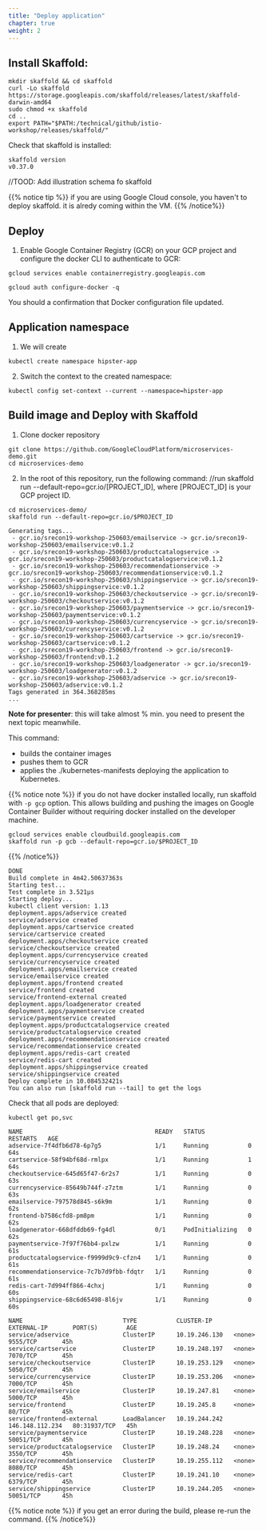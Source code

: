 ```yaml
---
title: "Deploy application"
chapter: true
weight: 2
---
```



## Install Skaffold:

```
mkdir skaffold && cd skaffold
curl -Lo skaffold https://storage.googleapis.com/skaffold/releases/latest/skaffold-darwin-amd64
sudo chmod +x skaffold
cd ..
export PATH="$PATH:/technical/github/istio-workshop/releases/skaffold/"
```


Check that skaffold is installed:
```
skaffold version
v0.37.0
```
 //TOOD: Add illustration schema fo skaffold




{{% notice tip %}}
if you are using Google Cloud console, you haven't to deploy skaffold. it is alredy coming within the VM.
{{% /notice%}}

## Deploy

1. Enable Google Container Registry (GCR) on your GCP project and configure the docker CLI to authenticate to GCR:

```
gcloud services enable containerregistry.googleapis.com
```

```
gcloud auth configure-docker -q
```
You should a confirmation that Docker configuration file updated.


## Application namespace

1. We will create
```
kubectl create namespace hipster-app
```

2. Switch the context to the created namespace:

```
kubectl config set-context --current --namespace=hipster-app
```


## Build image and Deploy with Skaffold

1. Clone docker repository
```
git clone https://github.com/GoogleCloudPlatform/microservices-demo.git
cd microservices-demo
```

2. In the root of this repository, run the following command:
//run skaffold run --default-repo=gcr.io/[PROJECT_ID], where [PROJECT_ID] is your GCP project ID.

```
cd microservices-demo/
skaffold run --default-repo=gcr.io/$PROJECT_ID
```

```
Generating tags...
 - gcr.io/srecon19-workshop-250603/emailservice -> gcr.io/srecon19-workshop-250603/emailservice:v0.1.2
 - gcr.io/srecon19-workshop-250603/productcatalogservice -> gcr.io/srecon19-workshop-250603/productcatalogservice:v0.1.2
 - gcr.io/srecon19-workshop-250603/recommendationservice -> gcr.io/srecon19-workshop-250603/recommendationservice:v0.1.2
 - gcr.io/srecon19-workshop-250603/shippingservice -> gcr.io/srecon19-workshop-250603/shippingservice:v0.1.2
 - gcr.io/srecon19-workshop-250603/checkoutservice -> gcr.io/srecon19-workshop-250603/checkoutservice:v0.1.2
 - gcr.io/srecon19-workshop-250603/paymentservice -> gcr.io/srecon19-workshop-250603/paymentservice:v0.1.2
 - gcr.io/srecon19-workshop-250603/currencyservice -> gcr.io/srecon19-workshop-250603/currencyservice:v0.1.2
 - gcr.io/srecon19-workshop-250603/cartservice -> gcr.io/srecon19-workshop-250603/cartservice:v0.1.2
 - gcr.io/srecon19-workshop-250603/frontend -> gcr.io/srecon19-workshop-250603/frontend:v0.1.2
 - gcr.io/srecon19-workshop-250603/loadgenerator -> gcr.io/srecon19-workshop-250603/loadgenerator:v0.1.2
 - gcr.io/srecon19-workshop-250603/adservice -> gcr.io/srecon19-workshop-250603/adservice:v0.1.2
Tags generated in 364.368285ms
...
```

**Note for presenter**: this will take almost % min. you need to present the next topic meanwhile.

This command:

- builds the container images
- pushes them to GCR
- applies the ./kubernetes-manifests deploying the application to Kubernetes.

{{% notice note %}}
if you do not have docker installed locally, run skaffold with `-p gcp` option. This allows building and pushing the images on Google Container Builder without requiring docker installed on the developer machine.
```
gcloud services enable cloudbuild.googleapis.com
skaffold run -p gcb --default-repo=gcr.io/$PROJECT_ID
```
{{% /notice%}}



```
DONE
Build complete in 4m42.50637363s
Starting test...
Test complete in 3.521µs
Starting deploy...
kubectl client version: 1.13
deployment.apps/adservice created
service/adservice created
deployment.apps/cartservice created
service/cartservice created
deployment.apps/checkoutservice created
service/checkoutservice created
deployment.apps/currencyservice created
service/currencyservice created
deployment.apps/emailservice created
service/emailservice created
deployment.apps/frontend created
service/frontend created
service/frontend-external created
deployment.apps/loadgenerator created
deployment.apps/paymentservice created
service/paymentservice created
deployment.apps/productcatalogservice created
service/productcatalogservice created
deployment.apps/recommendationservice created
service/recommendationservice created
deployment.apps/redis-cart created
service/redis-cart created
deployment.apps/shippingservice created
service/shippingservice created
Deploy complete in 10.084532421s
You can also run [skaffold run --tail] to get the logs
```

Check that all pods are deployed:

```
kubectl get po,svc
```

```
NAME                                     READY   STATUS            RESTARTS   AGE
adservice-7f4dfb6d78-6p7g5               1/1     Running           0          64s
cartservice-58f94bf68d-rmlpx             1/1     Running           1          64s
checkoutservice-645d65f47-6r2s7          1/1     Running           0          63s
currencyservice-85649b744f-z7ztm         1/1     Running           0          63s
emailservice-797578d845-s6k9m            1/1     Running           0          62s
frontend-b7586cfd8-pm8pm                 1/1     Running           0          62s
loadgenerator-668dfddb69-fg4dl           0/1     PodInitializing   0          62s
paymentservice-7f97f76bb4-pxlzw          1/1     Running           0          61s
productcatalogservice-f9999d9c9-cfzn4    1/1     Running           0          61s
recommendationservice-7c7b7d9fbb-fdqtr   1/1     Running           0          61s
redis-cart-7d994ff866-4chxj              1/1     Running           0          60s
shippingservice-68c6d65498-8l6jv         1/1     Running           0          60s

NAME                            TYPE           CLUSTER-IP      EXTERNAL-IP       PORT(S)        AGE
service/adservice               ClusterIP      10.19.246.130   <none>            9555/TCP       45h
service/cartservice             ClusterIP      10.19.248.197   <none>            7070/TCP       45h
service/checkoutservice         ClusterIP      10.19.253.129   <none>            5050/TCP       45h
service/currencyservice         ClusterIP      10.19.253.206   <none>            7000/TCP       45h
service/emailservice            ClusterIP      10.19.247.81    <none>            5000/TCP       45h
service/frontend                ClusterIP      10.19.245.8     <none>            80/TCP         45h
service/frontend-external       LoadBalancer   10.19.244.242   146.148.112.234   80:31937/TCP   45h
service/paymentservice          ClusterIP      10.19.248.228   <none>            50051/TCP      45h
service/productcatalogservice   ClusterIP      10.19.248.24    <none>            3550/TCP       45h
service/recommendationservice   ClusterIP      10.19.255.112   <none>            8080/TCP       45h
service/redis-cart              ClusterIP      10.19.241.10    <none>            6379/TCP       45h
service/shippingservice         ClusterIP      10.19.244.205   <none>            50051/TCP      45h

```


{{% notice note %}}
if you get an error during the build, please re-run the command.
{{% /notice%}}
